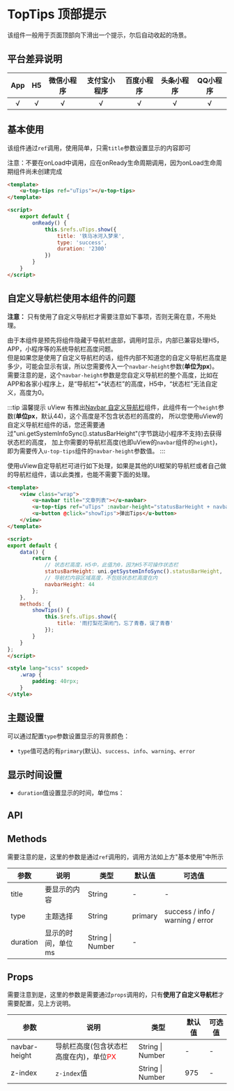 # TopTips 顶部提示 <to-api/>

<demo-model url="/pages/componentsA/topTips/index"></demo-model>


该组件一般用于页面顶部向下滑出一个提示，尔后自动收起的场景。

## 平台差异说明

|App|H5|微信小程序|支付宝小程序|百度小程序|头条小程序|QQ小程序|
|:-:|:-:|:-:|:-:|:-:|:-:|:-:|
|√|√|√|√|√|√|√|

## 基本使用

该组件通过`ref`调用，使用简单，只需`title`参数设置显示的内容即可  

注意：不要在onLoad中调用，应在onReady生命周期调用，因为onLoad生命周期组件尚未创建完成

```html
<template>
	<u-top-tips ref="uTips"></u-top-tips>
</template>

<script>
	export default {
		onReady() {
			this.$refs.uTips.show({
				title: '铁马冰河入梦来',
				type: 'success',
				duration: '2300'
			})
		}
	}
</script>
```

## 自定义导航栏使用本组件的问题

**注意：** 只有使用了自定义导航栏才需要注意如下事项，否则无需在意，不用处理。

由于本组件是预先将组件隐藏于导航栏底部，调用时显示，内部已兼容处理H5，APP，小程序等的系统导航栏高度问题。  
但是如果您是使用了自定义导航栏的话，组件内部不知道您的自定义导航栏高度是多少，可能会显示有误，所以您需要传入一个`navbar-height`参数(**单位为px**)。  
需要注意的是，这个`navbar-height`参数是您自定义导航栏的整个高度，比如在APP和各家小程序上，是“导航栏”+“状态栏”的高度，H5中，“状态栏”无法自定义，高度为0。

:::tip 温馨提示
uView 有推出[Navbar 自定义导航栏](/zh/components/navbar.html)组件，此组件有一个`height`参数(**单位px**，默认44)，这个高度是不包含状态栏的高度的，
所以您使用uView的自定义导航栏组件的话，您还需要通过"uni.getSystemInfoSync().statusBarHeight"(字节跳动小程序不支持)去获得状态栏的高度，
加上你需要的导航栏高度(也即uView的`navbar`组件的`height`)，即为需要传入`u-top-tips`组件的`navbar-height`参数值。
:::

使用uView自定导航栏可进行如下处理，如果是其他的UI框架的导航栏或者自己做的导航栏组件，请以此类推，也能不需要下面的处理。

```html
<template>
	<view class="wrap">
		<u-navbar title="文章列表"></u-navbar>
		<u-top-tips ref="uTips" :navbar-height="statusBarHeight + navbarHeight"></u-top-tips>
		<u-button @click="showTips">弹出Tips</u-button>
	</view>
</template>

<script>
export default {
	data() {
		return {
			// 状态栏高度，H5中，此值为0，因为H5不可操作状态栏
			statusBarHeight: uni.getSystemInfoSync().statusBarHeight,
			// 导航栏内容区域高度，不包括状态栏高度在内
			navbarHeight: 44
		};
	},
	methods: {
		showTips() {
			this.$refs.uTips.show({
				title: '雨打梨花深闭门，忘了青春，误了青春'
			});
		}
	}
};
</script>

<style lang="scss" scoped>
	.wrap {
		padding: 40rpx;
	}
</style>
```

## 主题设置

可以通过配置`type`参数设置显示的背景颜色：

- `type`值可选的有`primary`(默认)、`success`、`info`、`warning`、`error`


## 显示时间设置

- `duration`值设置显示的时间，单位ms：


## API

## Methods

需要注意的是，这里的参数是通过`ref`调用的，调用方法如上方"基本使用"中所示

| 参数          | 说明            | 类型            | 默认值             |  可选值   |
|-------------  |---------------- |---------------|------------------ |-------- |
| title | 要显示的内容  | String | - | - |
| type | 主题选择  | String | primary | success / info / warning / error |
| duration | 显示的时间，单位ms |  String \| Number | - |


## Props

需要注意到是，这里的参数是需要通过`props`调用的，只有**使用了自定义导航栏**才需要配置，见上方说明。

| 参数          | 说明            | 类型            | 默认值             |  可选值   |
|-------------  |---------------- |---------------|------------------ |-------- |
| navbar-height | 导航栏高度(包含状态栏高度在内)，单位<span style="color: red">PX</span>  | String \| Number | - | - |
| z-index | `z-index`值 | String \| Number | 975 | - |

